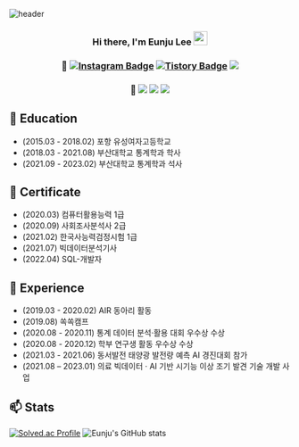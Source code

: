
![header](https://capsule-render.vercel.app/api?type=waving&color=gradient&height=300&section=header&text=Welcome!&fontSize=80&animation=fadeIn&desc=Eunju's%20Github%20Profile&descAlignY=65&descAlign=60)

<div align="center">

### Hi there, I'm Eunju Lee <img src="https://media.giphy.com/media/hvRJCLFzcasrR4ia7z/giphy.gif" width="25"> 
### 💬 [![Instagram Badge](https://img.shields.io/badge/-Instagram-e4405f?style=flat-square&logo=Instagram&logoColor=white)](https://www.instagram.com/e._.juu/) [![Tistory Badge](https://img.shields.io/badge/-Tistory-%2312100E.svg?style=flat-square&logo=Tistory&logoColor=white)](https://eunju-lee.tistory.com/) <img src="https://img.shields.io/badge/dmswn1578@naver.com-008000?style=flat&logo=GMail&logoColor=white"/>

### 💪 <img src="https://img.shields.io/badge/Python-1F7FB6?style=flat&logo=Python&logoColor=white"/> <img src="https://img.shields.io/badge/R-000066?style=flat&logo=R&logoColor=white"/> <img src="https://img.shields.io/badge/MySQL-FF9933?style=flat&logo=MySQL&logoColor=white"/>

</div>
     
           
## 🔭 Education
- (2015.03 - 2018.02) 포항 유성여자고등학교  
- (2018.03 - 2021.08) 부산대학교 통계학과 학사  
- (2021.09 - 2023.02) 부산대학교 통계학과 석사   

## 🌱 Certificate
- (2020.03) 컴퓨터활용능력 1급  
- (2020.09) 사회조사분석사 2급   
- (2021.02) 한국사능력검정시험 1급   
- (2021.07) 빅데이터분석기사   
- (2022.04) SQL-개발자   

## 👯 Experience
- (2019.03 - 2020.02) AIR 동아리 활동   
- (2019.08) 쏙쏙캠프   
- (2020.08 - 2020.11) 통계 데이터 분석·활용 대회 우수상 수상   
- (2020.08 - 2020.12) 학부 연구생 활동 우수상 수상   
- (2021.03 - 2021.06) 동서발전 태양광 발전량 예측 AI 경진대회 참가   
- (2021.08 – 2023.01) 의료 빅데이터 · AI 기반 시기능 이상 조기 발견 기술 개발 사업   

## 📫 Stats
[![Solved.ac Profile](http://mazassumnida.wtf/api/generate_badge?boj=Lee-Eun-Ju)](https://solved.ac/Lee-Eun-Ju) ![Eunju's GitHub stats](https://github-readme-stats.vercel.app/api?username=Lee-Eun-Ju&show_icons=true&theme=radical) 

<!--
**Lee-Eun-Ju/Lee-Eun-Ju** is a ✨ _special_ ✨ repository because its `README.md` (this file) appears on your GitHub profile.

Here are some ideas to get you started:

- 🔭 I’m currently working on ...
- 🌱 I’m currently learning ...
- 👯 I’m looking to collaborate on ...
- 🤔 I’m looking for help with ...
- 💬 Ask me about ...
- 📫 How to reach me: ...
- 😄 Pronouns: ...
- ⚡ Fun fact: ...
-->
